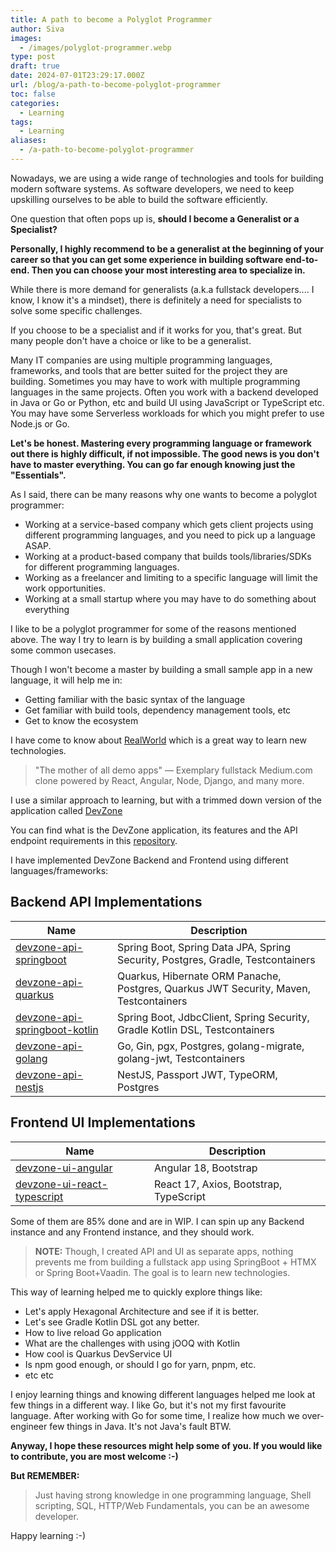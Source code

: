 ```yaml
---
title: A path to become a Polyglot Programmer
author: Siva
images:
  - /images/polyglot-programmer.webp
type: post
draft: true
date: 2024-07-01T23:29:17.000Z
url: /blog/a-path-to-become-polyglot-programmer
toc: false
categories:
  - Learning
tags:
  - Learning
aliases:
  - /a-path-to-become-polyglot-programmer
---
```


Nowadays, we are using a wide range of technologies and tools for building modern software systems.
As software developers, we need to keep upskilling ourselves to be able to build the software efficiently.

One question that often pops up is, **should I become a Generalist or a Specialist?**

<!--more-->

**Personally, I highly recommend to be a generalist at the beginning of your career 
so that you can get some experience in building software end-to-end.
Then you can choose your most interesting area to specialize in.**

While there is more demand for generalists (a.k.a fullstack developers.... I know, I know it's a mindset),
there is definitely a need for specialists to solve some specific challenges.

If you choose to be a specialist and if it works for you, that's great.
But many people don't have a choice or like to be a generalist.

Many IT companies are using multiple programming languages, frameworks, and tools 
that are better suited for the project they are building.
Sometimes you may have to work with multiple programming languages in the same projects.
Often you work with a backend developed in Java or Go or Python, etc and build UI using JavaScript or TypeScript etc.
You may have some Serverless workloads for which you might prefer to use Node.js or Go.

**Let's be honest. Mastering every programming language or framework out there is highly difficult, if not impossible.
The good news is you don't have to master everything. You can go far enough knowing just the "Essentials".**

As I said, there can be many reasons why one wants to become a polyglot programmer:

* Working at a service-based company which gets client projects using different programming languages, and you need to pick up a language ASAP.
* Working at a product-based company that builds tools/libraries/SDKs for different programming languages.
* Working as a freelancer and limiting to a specific language will limit the work opportunities.
* Working at a small startup where you may have to do something about everything

I like to be a polyglot programmer for some of the reasons mentioned above.
The way I try to learn is by building a small application covering some common usecases.

Though I won't become a master by building a small sample app in a new language,
it will help me in:

* Getting familiar with the basic syntax of the language
* Get familiar with build tools, dependency management tools, etc
* Get to know the ecosystem

I have come to know about [RealWorld](https://github.com/gothinkster/realworld) which is a great way to learn new technologies.

> "The mother of all demo apps" — Exemplary fullstack Medium.com clone powered by React, Angular, Node, Django, and many more.

I use a similar approach to learning, but with a trimmed down version of the application called [DevZone](https://github.com/fullstack-devzone/fullstack-devzone)

You can find what is the DevZone application, its features and the API endpoint requirements in this [repository](https://github.com/fullstack-devzone/fullstack-devzone).

I have implemented DevZone Backend and Frontend using different languages/frameworks:

## Backend API Implementations

| Name                                                                                                | Description                                                                           |
|-----------------------------------------------------------------------------------------------------|---------------------------------------------------------------------------------------|
| [devzone-api-springboot](https://github.com/fullstack-devzone/devzone-api-springboot)               | Spring Boot, Spring Data JPA, Spring Security, Postgres, Gradle, Testcontainers       |
| [devzone-api-quarkus](https://github.com/fullstack-devzone/devzone-api-quarkus)                     | Quarkus, Hibernate ORM Panache, Postgres, Quarkus JWT Security, Maven, Testcontainers |
| [devzone-api-springboot-kotlin](https://github.com/fullstack-devzone/devzone-api-springboot-kotlin) | Spring Boot, JdbcClient, Spring Security, Gradle Kotlin DSL, Testcontainers           |
| [devzone-api-golang](https://github.com/fullstack-devzone/devzone-api-golang)                       | Go, Gin, pgx, Postgres, golang-migrate, golang-jwt, Testcontainers                    |
| [devzone-api-nestjs](https://github.com/fullstack-devzone/devzone-api-nestjs)                       | NestJS, Passport JWT, TypeORM, Postgres                                               |

## Frontend UI Implementations

| Name                                                                                            | Description                            |
|-------------------------------------------------------------------------------------------------|----------------------------------------|
| [devzone-ui-angular](https://github.com/fullstack-devzone/devzone-ui-angular)                   | Angular 18, Bootstrap                  |
| [devzone-ui-react-typescript](https://github.com/fullstack-devzone/devzone-ui-react-typescript) | React 17, Axios, Bootstrap, TypeScript |

Some of them are 85% done and are in WIP.
I can spin up any Backend instance and any Frontend instance, and they should work.

> **NOTE:**
> Though, I created API and UI as separate apps, nothing prevents me from building a fullstack app using SpringBoot + HTMX or Spring Boot+Vaadin.
> The goal is to learn new technologies.

This way of learning helped me to quickly explore things like:

* Let's apply Hexagonal Architecture and see if it is better.
* Let's see Gradle Kotlin DSL got any better.
* How to live reload Go application
* What are the challenges with using jOOQ with Kotlin
* How cool is Quarkus DevService UI
* Is npm good enough, or should I go for yarn, pnpm, etc.
* etc etc

I enjoy learning things and knowing different languages helped me look at few things in a different way.
I like Go, but it's not my first favourite language. 
After working with Go for some time, I realize how much we over-engineer few things in Java.
It's not Java's fault BTW.

**Anyway, I hope these resources might help some of you. If you would like to contribute, you are most welcome :-)**

**But REMEMBER:**

> Just having strong knowledge in one programming language, Shell scripting, SQL, HTTP/Web Fundamentals, you can be an awesome developer.

Happy learning :-)
